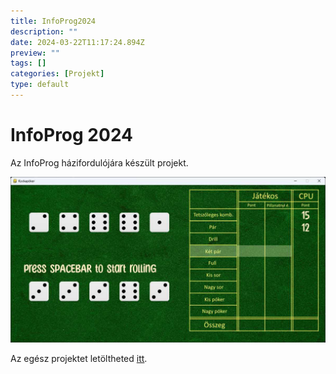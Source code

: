 ```yaml
---
title: InfoProg2024
description: ""
date: 2024-03-22T11:17:24.894Z
preview: ""
tags: []
categories: [Projekt]
type: default
---
```


# InfoProg 2024

Az InfoProg házifordulójára készült projekt.

![InfoProg kép](/assets/InfoProgKep.jpg)

Az egész projektet letöltheted [itt](/download/InfoProg2024.zip).



